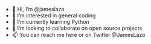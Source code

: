 - 👋 Hi, I’m @jameslazo
- 👀 I’m interested in general coding
- 🌱 I’m currently learning Python
- 💞️ I’m looking to collaborate on open source projects
- 📫 You can reach me here or on Twitter @JamesLazo

<!---
jameslazo/jameslazo is a ✨ special ✨ repository because its `README.md` (this file) appears on your GitHub profile.
You can click the Preview link to take a look at your changes.
--->

